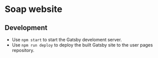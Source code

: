 # Soap website

## Development

- Use `npm start` to start the Gatsby develoment server.
- Use `npm run deploy` to deploy the built Gatsby site to the user pages repository.